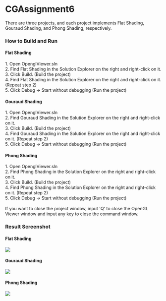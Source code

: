 # CGAssignment6

There are three projects, and each project implements Flat Shading, Gouraud Shading, and Phong Shading, respectively.

<h3>How to Build and Run</h3>
<h4>Flat Shading</h4>
1. Open OpenglViewer.sln<br>
2. Find Flat Shading in the Solution Explorer on the right and right-click on it.<br>
3. Click Build. (Build the project)<br>
4. Find Flat Shading in the Solution Explorer on the right and right-click on it. (Repeat step 2)<br>
5. Click Debug -> Start without debugging (Run the project)
<br>
<h4>Gouraud Shading</h4>
1. Open OpenglViewer.sln<br>
2. Find Gouraud Shading in the Solution Explorer on the right and right-click on it.<br>
3. Click Build. (Build the project)<br>
4. Find Gouraud Shading in the Solution Explorer on the right and right-click on it. (Repeat step 2)<br>
5. Click Debug -> Start without debugging (Run the project)
<br>
<h4>Phong Shading</h4>
1. Open OpenglViewer.sln<br>
2. Find Phong Shading in the Solution Explorer on the right and right-click on it.<br>
3. Click Build. (Build the project)<br>
4. Find Phong Shading in the Solution Explorer on the right and right-click on it. (Repeat step 2)<br>
5. Click Debug -> Start without debugging (Run the project)
<br><br>
If you want to close the project window, input 'Q' to close the OpenGL Viewer window and input any key to close the command window.
<br>
<h3>Result Screenshot</h3>
<h4>Flat Shading</h4>
<img src="https://github.com/user-attachments/assets/55126a57-a3c8-4a70-ab48-3e642da2b199">
<br>
<h4>Gouraud Shading</h4>
<img src="https://github.com/user-attachments/assets/2d9f1109-5540-4ea0-b7fe-dc98d10ce856">
<br>
<h4>Phong Shading</h4>
<img src="https://github.com/user-attachments/assets/f4adc9a1-5e89-4212-add6-0ffcb8754305">

